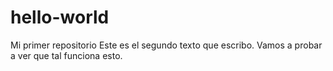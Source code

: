 # hello-world
Mi primer repositorio
Este es el segundo texto que escribo.
Vamos a probar a ver que tal funciona esto.
